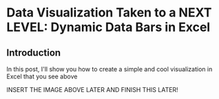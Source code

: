 # Data Visualization Taken to a NEXT LEVEL: Dynamic Data Bars in Excel

## Introduction

In this post, I'll show you how to create a simple and cool visualization in Excel that you see above

INSERT THE IMAGE ABOVE LATER AND FINISH THIS LATER!

